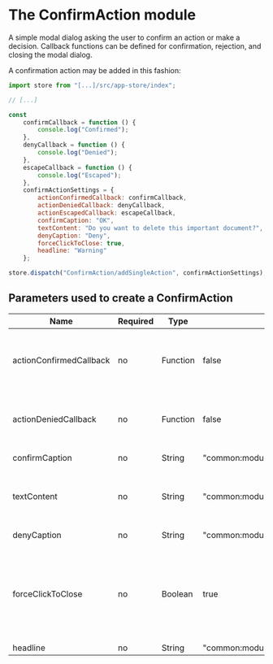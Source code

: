 # The ConfirmAction module

A simple modal dialog asking the user to confirm an action or make a decision. Callback functions can be defined for confirmation, rejection, and closing the modal dialog.

A confirmation action may be added in this fashion:

```js
import store from "[...]/src/app-store/index";

// [...]

const
    confirmCallback = function () {
        console.log("Confirmed");
    },
    denyCallback = function () {
        console.log("Denied");
    },
    escapeCallback = function () {
        console.log("Escaped");
    },
    confirmActionSettings = {
        actionConfirmedCallback: confirmCallback,
        actionDeniedCallback: denyCallback,
        actionEscapedCallback: escapeCallback,
        confirmCaption: "OK",
        textContent: "Do you want to delete this important document?",
        denyCaption: "Deny",
        forceClickToClose: true,
        headline: "Warning"
    };

store.dispatch("ConfirmAction/addSingleAction", confirmActionSettings);

```

## Parameters used to create a ConfirmAction

|Name|Required|Type|Default|Description|
|----|--------|----|-------|-----------|
|actionConfirmedCallback|no|Function|false|Callback function fired on clicking the confirmation button.|
|actionDeniedCallback|no|Function|false|Callback function fired on clocking the deny button.|
|confirmCaption|no|String|"common:modules.confirmAction.defaultConfirmCaption"|Confirm button text.|
|textContent|no|String|"common:modules.confirmAction.defaultCopy"|Display text describing the situation to be resolved.|
|denyCaption|no|String|"common:modules.confirmAction.defaultDenyCaption"|Deny button text.|
|forceClickToClose|no|Boolean|true|Flag indicating whether the modal dialog may only be closed on clicking the X button.|
|headline|no|String|"common:modules.confirmAction.defaultHeadline"|Header text.|
